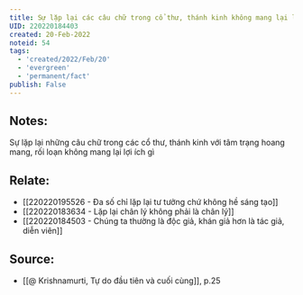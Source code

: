 ```yaml
---
title: Sự lặp lại các câu chữ trong cổ thư, thánh kinh không mang lại lợi ích gì
UID: 220220184403
created: 20-Feb-2022
noteid: 54
tags:
  - 'created/2022/Feb/20'
  - 'evergreen'
  - 'permanent/fact'
publish: False
---
```

## Notes:
Sự lặp lại những câu chữ trong các cổ thư, thánh kinh với tâm trạng hoang mang, rối loạn không mang lại lợi ích gì
## Relate:
- [[220220195526 - Đa số chỉ lặp lại tư tưởng chứ không hề sáng tạo]]
- [[220220183634 - Lặp lại chân lý không phải là chân lý]]
- [[220220184503 - Chúng ta thường là độc giả, khán giả hơn là tác giả, diễn viên]]

## Source:
- [[@ Krishnamurti, Tự do đầu tiên và cuối cùng]], p.25



